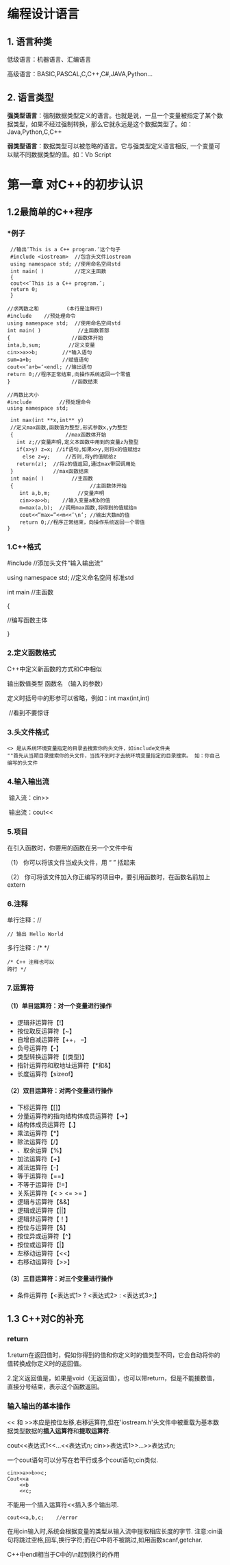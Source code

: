 # 编程设计语言

## 1. 语言种类

低级语言：机器语言、汇编语言

高级语言：BASIC,PASCAL,C,C++,C#,JAVA,Python...

## 2. 语言类型

**强类型语言**：强制数据类型定义的语言。也就是说，一旦一个变量被指定了某个数据类型，如果不经过强制转换，那么它就永远是这个数据类型了。如：Java,Python,C,C++

**弱类型语言**：数据类型可以被忽略的语言。它与强类型定义语言相反, 一个变量可以赋不同数据类型的值。如：Vb Script

# 第一章    对C++的初步认识

## 1.2最简单的C++程序

### *例子

```
 //输出″This is a C++ program.″这个句子
 #include <iostream>  //包含头文件iostream
 using namespace std; //使用命名空间std
 int main( )          //定义主函数
 {
 cout<<″This is a C++ program.″; 
 return 0;
 }
```

```
//求两数之和         (本行是注释行)
#include    //预处理命令
using namespace std;  //使用命名空间std
int main( )            //主函数首部
{                    //函数体开始
inta,b,sum;         //定义变量
cin>>a>>b;        //*输入语句
sum=a+b;          //赋值语句
cout<<″a+b=″<endl; //输出语句
return 0;//程序正常结束,向操作系统返回一个零值
}                    //函数结束
```

```
//两数比大小
#include         //预处理命令
using namespace std;

 int max(int **x,int** y)    
 //定义max函数,函数值为整型,形式参数x,y为整型
 {                 //max函数体开始
   int z;//变量声明,定义本函数中用到的变量z为整型
   if(x>y) z=x; //if语句,如果x>y,则将x的值赋给z
     else z=y;     //否则,将y的值赋给z
   return(z);  //将z的值返回,通过max带回调用处
 }             //max函数结束
 int main( )         //主函数
 {                         //主函数体开始 
    int a,b,m;         //变量声明
    cin>>a>>b;    //输入变量a和b的值 
    m=max(a,b);  //调用max函数,将得到的值赋给m
    cout<<”max=”<<m<<’\n’; //输出大数m的值
    return 0;//程序正常结束，向操作系统返回一个零值
}
```

### 1.C++格式

#include <iostream>    //添加头文件“输入输出流”

using namespace std;     //定义命名空间 标准std

int main                             //主函数

{

//编写函数主体

}

### 2.定义函数格式

C++中定义新函数的方式和C中相似

输出数值类型       函数名   （输入的参数）

定义时括号中的形参可以省略，例如：int max(int,int)  

​                                                                                      //看到不要惊讶

### 3.头文件格式

```
<> 是从系统环境变量指定的目录去搜索你的头文件，如include文件夹
""首先从当期目录搜索你的头文件，当找不到时才去统环境变量指定的目录搜索。 如：你自己编写的头文件
```

### 4.输入输出流

​    输入流：cin>>

​    输出流：cout<<

### 5.项目

在引入函数时，你要用的函数在另一个文件中有

（1）   你可以将该文件当成头文件，用 “ ” 括起来

（2）   你可将该文件加入你正编写的项目中，要引用函数时，在函数名前加上 extern

### 6.注释

单行注释：//

```
// 输出 Hello World
```

多行注释：/*     */

```
/* C++ 注释也可以 
跨行 */
```

### 7.运算符

#### （1）单目运算符：对一个变量进行操作

-  逻辑非运算符【!】
- 按位取反运算符【~】
- 自增自减运算符【++， –】
- 负号运算符【-】
- 类型转换运算符【(类型)】
- 指针运算符和取地址运算符【*和&】
- 长度运算符【sizeof】

#### （2）双目运算符：对两个变量进行操作

- 下标运算符【[]】
- 分量运算符的指向结构体成员运算符【->】
- 结构体成员运算符【.】
- 乘法运算符【*】
- 除法运算符【/】
- 、取余运算【%】 
- 加法运算符【+】
- 减法运算符【-】
- 等于运算符【==】
- 不等于运算符【!=】 
- 关系运算符【< > <= >= 】
-  逻辑与运算符【&&】 
- 逻辑或运算符【||】
- 逻辑非运算符【！】
- 按位与运算符【&】
- 按位异或运算符【^】 
- 按位或运算符【|】
- 左移动运算符【<<】
- 右移动运算符【>>】

#### **（3）三目运算符：对三个变量进行操作**

-  条件运算符【<表达式1> ? <表达式2> : <表达式3>;】

## 1.3  C++对C的补充

### return

1.return在返回值时，假如你得到的值和你定义时的值类型不同，它会自动将你的值转换成你定义时的返回值。

2.定义返回值是，如果是void（无返回值），也可以带return，但是不能接数值，直接分号结束，表示这个函数返回。

### 输入输出的基本操作

<< 和 >>本应是按位左移,右移运算符,但在'iostream.h'头文件中被重载为基本数据类型数据的**插入运算符**和**提取运算符**.

cout<<表达式1<<...<<表达式n;
cin>>表达式1>>...>>表达式n;

一个cout语句可以分写在若干行或多个cout语句;cin类似.

```
cin>>a>>b>>c;
Cout<<a
    <<b
    <<c;
```

不能用一个插入运算符<<插入多个输出项.

```
cout<<a,b,c;    //error
```


在用cin输入时,系统会根据变量的类型从输入流中提取相应长度的字节.
注意:cin语句将跳过空格,回车,换行字符;而在C中将不被跳过,如用函数scanf,getchar.

C++中endl相当于C中的\n起到换行的作用

 

